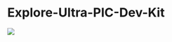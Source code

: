 # Explore-Ultra-PIC-Dev-Kit
<img src="https://www.exploreembedded.com/blog/wp-content/uploads/img-collections/ultra-pic-kit-ver-1-1/1-dsc03889.jpg">
